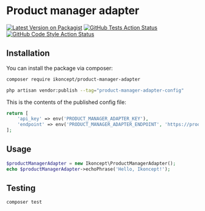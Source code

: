 # Product manager adapter

[![Latest Version on Packagist](https://img.shields.io/packagist/v/ikoncept/product-manager-adapter.svg)](https://packagist.org/packages/ikoncept/product-manager-adapter)
[![GitHub Tests Action Status](https://img.shields.io/github/workflow/status/ikoncept/product-manager-adapter/run-tests?label=tests)](https://github.com/ikoncept/product-manager-adapter/actions?query=workflow%3Arun-tests+branch%3Amain)
[![GitHub Code Style Action Status](https://img.shields.io/github/workflow/status/ikoncept/product-manager-adapter/Fix%20PHP%20code%20style%20issues?label=code%20style)](https://github.com/ikoncept/product-manager-adapter/actions?query=workflow%3A"Fix+PHP+code+style+issues"+branch%3Amain)

## Installation

You can install the package via composer:

```bash
composer require ikoncept/product-manager-adapter
```


```bash
php artisan vendor:publish --tag="product-manager-adapter-config"
```

This is the contents of the published config file:

```php
return [
    'api_key' => env('PRODUCT_MANAGER_ADAPTER_KEY'),
    'endpoint' => env('PRODUCT_MANAGER_ADAPTER_ENDPOINT', 'https://products.malmsten.com')
];
```


## Usage

```php
$productManagerAdapter = new Ikoncept\ProductManagerAdapter();
echo $productManagerAdapter->echoPhrase('Hello, Ikoncept!');
```

## Testing

```bash
composer test
```

